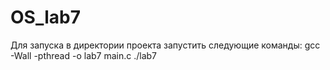 # OS_lab7
Для запуска в директории проекта запустить следующие команды:
gcc -Wall -pthread -o lab7 main.c 
./lab7 
